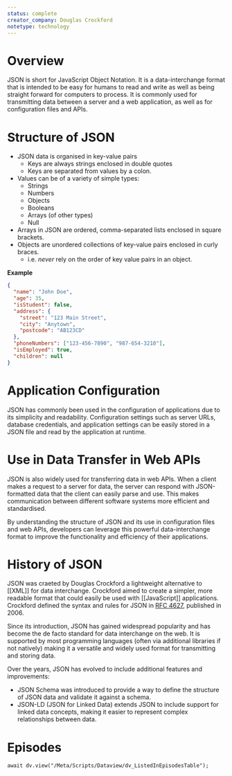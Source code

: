 ```yaml
---
status: complete
creator_company: Douglas Crockford
notetype: technology
---
```


# Overview
JSON is short for JavaScript Object Notation. It is a data-interchange format that is intended to be easy for humans to read and write as well as being straight forward for computers to process. It is commonly used for transmitting data between a server and a web application, as well as for configuration files and APIs.

# Structure of JSON
- JSON data is organised in key-value pairs
	- Keys are always strings enclosed in double quotes 
	- Keys are separated from values by a colon. 
- Values can be of a variety of simple types:
	- Strings
	- Numbers
	- Objects
	- Booleans
	- Arrays (of other types)
	- Null 
- Arrays in JSON are ordered, comma-separated lists enclosed in square brackets.
- Objects are unordered collections of key-value pairs enclosed in curly braces.
	- i.e. *never* rely on the order of key value pairs in an object.

**Example**  

```json
{
  "name": "John Doe",
  "age": 35,
  "isStudent": false,
  "address": {
    "street": "123 Main Street",
    "city": "Anytown",
    "postcode": "AB123CD"
  },
  "phoneNumbers": ["123-456-7890", "987-654-3210"],
  "isEmployed": true,
  "children": null
}
```

# Application Configuration
JSON has commonly been used in the configuration of applications due to its simplicity and readability. Configuration settings such as server URLs, database credentials, and application settings can be easily stored in a JSON file and read by the application at runtime.

# Use in Data Transfer in Web APIs
JSON is also widely used for transferring data in web APIs. When a client makes a request to a server for data, the server can respond with JSON-formatted data that the client can easily parse and use. This makes communication between different software systems more efficient and standardised.

By understanding the structure of JSON and its use in configuration files and web APIs, developers can leverage this powerful data-interchange format to improve the functionality and efficiency of their applications.

# History of JSON
JSON was craeted by Douglas Crockford a lightweight alternative to [[XML]] for data interchange. Crockford aimed to create a simpler, more readable format that could easily be used with [[JavaScript]] applications. Crockford defined the syntax and rules for JSON in [RFC 4627](https://datatracker.ietf.org/doc/html/rfc4627), published in 2006.

Since its introduction, JSON has gained widespread popularity and has become the de facto standard for data interchange on the web. It is supported by most programming languages (often via additional libraries if not natively) making it a versatile and widely used format for transmitting and storing data.

Over the years, JSON has evolved to include additional features and improvements: 
- JSON Schema was introduced to provide a way to define the structure of JSON data and validate it against a schema.
- JSON-LD (JSON for Linked Data) extends JSON to include support for linked data concepts, making it easier to represent complex relationships between data.

# Episodes
```dataviewjs
await dv.view("/Meta/Scripts/Dataview/dv_ListedInEpisodesTable");
```
 

